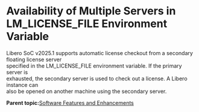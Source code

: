 # Availability of Multiple Servers in LM\_LICENSE\_FILE Environment Variable

Libero SoC v2025.1 supports automatic license checkout from a secondary floating license server<br /> specified in the LM\_LICENSE\_FILE environment variable. If the primary server is<br /> exhausted, the secondary server is used to check out a license. A Libero instance can<br /> also be opened on another machine using the secondary server.

**Parent topic:**[Software Features and Enhancements](GUID-A4434C60-F587-46B4-BEE0-8A180B25A0CB.md)

